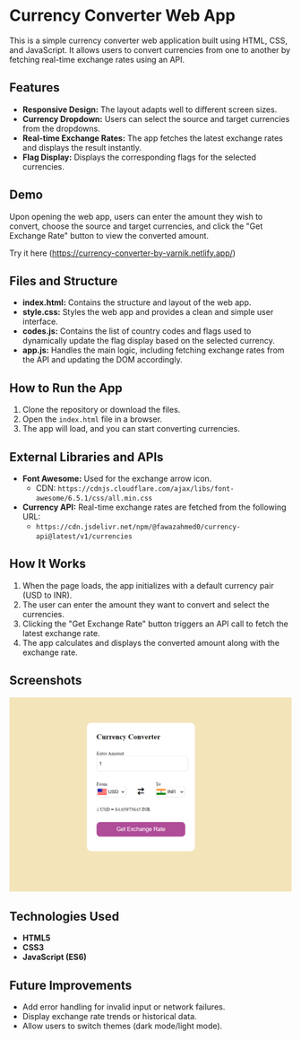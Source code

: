 # Currency Converter Web App

This is a simple currency converter web application built using HTML, CSS, and JavaScript. It allows users to convert currencies from one to another by fetching real-time exchange rates using an API.

## Features

- **Responsive Design:** The layout adapts well to different screen sizes.
- **Currency Dropdown:** Users can select the source and target currencies from the dropdowns.
- **Real-time Exchange Rates:** The app fetches the latest exchange rates and displays the result instantly.
- **Flag Display:** Displays the corresponding flags for the selected currencies.
  
## Demo

Upon opening the web app, users can enter the amount they wish to convert, choose the source and target currencies, and click the "Get Exchange Rate" button to view the converted amount.

Try it here (https://currency-converter-by-varnik.netlify.app/)

## Files and Structure

- **index.html:** Contains the structure and layout of the web app.
- **style.css:** Styles the web app and provides a clean and simple user interface.
- **codes.js:** Contains the list of country codes and flags used to dynamically update the flag display based on the selected currency.
- **app.js:** Handles the main logic, including fetching exchange rates from the API and updating the DOM accordingly.

## How to Run the App

1. Clone the repository or download the files.
2. Open the `index.html` file in a browser.
3. The app will load, and you can start converting currencies.

## External Libraries and APIs

- **Font Awesome:** Used for the exchange arrow icon.
  - CDN: `https://cdnjs.cloudflare.com/ajax/libs/font-awesome/6.5.1/css/all.min.css`
- **Currency API:** Real-time exchange rates are fetched from the following URL:
  - `https://cdn.jsdelivr.net/npm/@fawazahmed0/currency-api@latest/v1/currencies`
  
## How It Works

1. When the page loads, the app initializes with a default currency pair (USD to INR).
2. The user can enter the amount they want to convert and select the currencies.
3. Clicking the "Get Exchange Rate" button triggers an API call to fetch the latest exchange rate.
4. The app calculates and displays the converted amount along with the exchange rate.

## Screenshots

<img src="screenshots/img-1.png">

## Technologies Used

- **HTML5**
- **CSS3**
- **JavaScript (ES6)**

## Future Improvements

- Add error handling for invalid input or network failures.
- Display exchange rate trends or historical data.
- Allow users to switch themes (dark mode/light mode).
